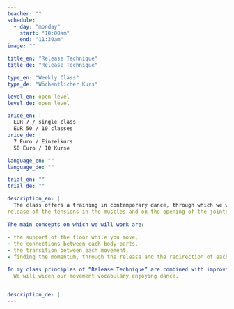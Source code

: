 ```yaml
---
teacher: ""
schedule:
  - day: "monday"
    start: "10:00am"
    end: "11:30am"
image: ""

title_en: "Release Technique"
title_de: "Release Technique"

type_en: "Weekly Class"
type_de: "Wöchentlicher Kurs"

level_en: open level
level_de: open level

price_en: |
  EUR 7 / single class  
  EUR 50 / 10 classes
price_de: |
  7 Euro / Einzelkurs  
  50 Euro / 10 Kurse

language_en: ""
language_de: ""

trial_en: ""
trial_de: ""

description_en: |
  The class offers a training in contemporary dance, through which we will gradually prepare our body for moving, working on the
release of the tensions in the muscles and on the opening of the joints.
  
The main concepts on which we will work are:
  
- the support of the floor while you move,
- the connections between each body parts,
- the transition between each movement,
- finding the momentum, through the release and the redirection of each body part, to then be able to connect the movement into the space, creating dynamic.

In my class principles of “Release Technique” are combined with improvisational tasks that brings you in a constant state of  availability and openess. Everyday our body is different, our sensations through the body are different. For this reason, in the class, much importance is given to the physical listening of the body: we will start from the warming up that allows ourself to connect inside and with the architecture of our specific body, in his tissues, bones and articulations.Then we will collect all those elements ending with a movement phrase.
  We will widen our movement vocabulary enjoying dance.


description_de: |
---
```

